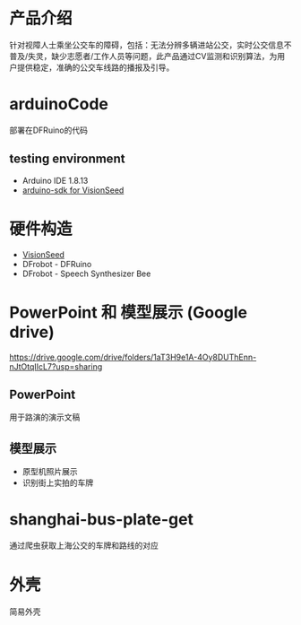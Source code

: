 # 产品介绍
针对视障人士乘坐公交车的障碍，包括：无法分辨多辆进站公交，实时公交信息不普及/失灵，缺少志愿者/工作人员等问题，此产品通过CV监测和识别算法，为用户提供稳定，准确的公交车线路的播报及引导。

# arduinoCode
部署在DFRuino的代码

## testing environment
- Arduino IDE 1.8.13
- [arduino-sdk for VisionSeed](https://github.com/tencent-youtu-visionseed/yt-visionseed-sdk-arduino)

# 硬件构造
- [VisionSeed](https://visionseed.youtu.qq.com/)
- DFrobot - DFRuino
- DFrobot - Speech Synthesizer Bee

# PowerPoint 和 模型展示 (Google drive)
https://drive.google.com/drive/folders/1aT3H9e1A-4Oy8DUThEnn-nJtOtqIIcL7?usp=sharing
## PowerPoint
用于路演的演示文稿
## 模型展示
- 原型机照片展示
- 识别街上实拍的车牌

# shanghai-bus-plate-get
通过爬虫获取上海公交的车牌和路线的对应

# 外壳
简易外壳
